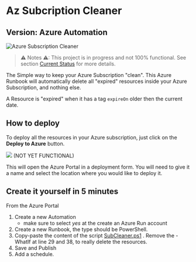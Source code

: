 # Az Subcription Cleaner

## Version: Azure Automation

![Azure Subscription Cleaner](https://github.com/FBoucher/AzSubcriptionCleaner/blob/master/medias/AzSubscriptionCleaner.png)

> ⚠ Notes ⚠: This project is in progress and not 100% functional. See section [Current Status](#current-status) for more details.

The Simple way to keep your Azure Subscription "clean". This Azure Runbook will automatically delete all "expired" resources inside your Azure Subscription, and nothing else.

A Resource is "expired" when it has a tag `expireOn` older then the current date.

## How to deploy

To deploy all the resources in your Azure subscription, just click on the **Deploy to Azure** button.

<a href="https://portal.azure.com/#create/Microsoft.Template/uri/https%3A%2F%2Fraw.githubusercontent.com%2FFBoucher%2FAzSubcriptionCleaner%2Fmaster%2Fdeployment%2FdeployFuncAzure.json?WT.mc_id=azsubcleaner-github-frbouche" target="_blank"><img src="https://azuredeploy.net/deploybutton.png"/></a> (NOT YET FUNCTIONAL)

This will open the Azure Portal in a deployment form. You will need to give it a name and select the location where you would like to deploy it. 

## Create it yourself in 5 minutes

From the Azure Portal

1. Create a new Automation
    - make sure to select *yes* at the create an Azure Run account
1. Create a new Runbook, the type should be PowerShell.
1. Copy-paste the content of the script [SubCleaner.ps1](azure-automation/SubCleaner.ps1)
    . Remove the -WhatIf at line 29 and 38, to really delete the resources. 
1. Save and Publish
1. Add a schedule.

